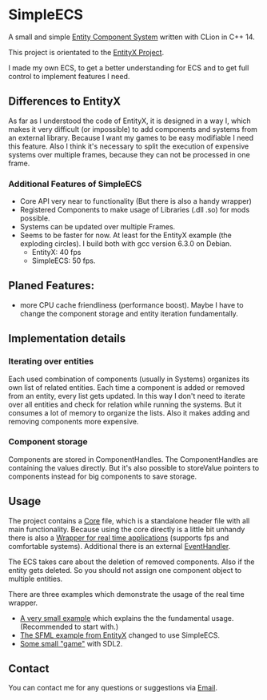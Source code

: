 # SimpleECS

A small and simple [Entity Component System](https://en.wikipedia.org/wiki/Entity_component_system) written with CLion in C++ 14.

This project is orientated to the [EntityX Project](https://github.com/alecthomas/entityx).

I made my own ECS, to get a better understanding for ECS and to get full control to implement features I need.

## Differences to EntityX

As far as I understood the code of EntityX, it is designed in a way I, which makes it very difficult (or impossible) to add components and systems from an external library. Because I want my games to be easy modifiable I need this feature. Also I think it's necessary to split the execution of expensive systems over multiple frames, because they can not be processed in one frame.

### Additional Features of SimpleECS

- Core API very near to functionality (But there is also a handy wrapper)
- Registered Components to make usage of Libraries (.dll .so) for mods possible.
- Systems can be updated over multiple Frames.
- Seems to be faster for now. At least for the EntityX example (the exploding circles). I build both with gcc version 6.3.0 on Debian.
  - EntityX: 40 fps
  - SimpleECS: 50 fps.

## Planed Features:

- more CPU cache friendliness (performance boost). Maybe I have to change the component storage and entity iteration fundamentally.

## Implementation details

### Iterating over entities

Each used combination of components (usually in Systems) organizes its own list of related entities. Each time a component is added or removed from an entity, every list gets updated. In this way I don't need to iterate over all entities and check for relation while running the systems. But it consumes a lot of memory to organize the lists. Also it makes adding and removing components more expensive.

### Component storage

Components are stored in ComponentHandles. The ComponentHandles are containing the values directly. But it's also possible to storeValue pointers to components instead for big components to save storage.

## Usage

The project contains a [Core](code/SimpleECS/Core.h) file, which is a standalone header file with all main functionality. Because using the core directly is a little bit unhandy there is also a [Wrapper for real time applications](code/SimpleECS/TypeWrapper.h) (supports fps and comfortable systems). Additional there is an external [EventHandler](code/SimpleECS/EventHandler.h).

The ECS takes care about the deletion of removed components. Also if the entity gets deleted. So you should not assign one component object to multiple entities.

There are three examples which demonstrate the usage of the real time wrapper.

- [A very small example](examples/walkingLetters/main.cpp) which explains the the fundamental usage. (Recommended to start with.)
- [The SFML example from EntityX](examples/exampleFromEntityx/example.cc) changed to use SimpleECS.
- [Some small "game"](examples/movingblocks/main.cpp) with SDL2.

## Contact

You can contact me for any questions or suggestions via [Email](mailto:klugenico@mailbox.org).
